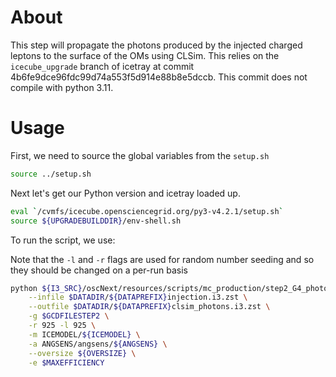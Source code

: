# About

This step will propagate the photons produced by the injected charged leptons to the surface of the OMs using CLSim.
This relies on the `icecube_upgrade` branch of icetray at commit 4b6fe9dce96fdc99d74a553f5d914e88b8e5dccb.
This commit does not compile with python 3.11.

# Usage

First, we need to source the global variables from the `setup.sh`

```bash
source ../setup.sh

```

Next let's get our Python version and icetray loaded up.

```bash
eval `/cvmfs/icecube.opensciencegrid.org/py3-v4.2.1/setup.sh`
source ${UPGRADEBUILDDIR}/env-shell.sh
```

To run the script, we use:

Note that the `-l` and `-r` flags are used for random number seeding and so they should be changed on a per-run basis

```bash
python ${I3_SRC}/oscNext/resources/scripts/mc_production/step2_G4_photon_prop.py \
    --infile $DATADIR/${DATAPREFIX}injection.i3.zst \
    --outfile $DATADIR/${DATAPREFIX}clsim_photons.i3.zst \
    -g $GCDFILESTEP2 \
    -r 925 -l 925 \
    -m ICEMODEL/${ICEMODEL} \
    -a ANGSENS/angsens/${ANGSENS} \
    --oversize ${OVERSIZE} \
    -e $MAXEFFICIENCY
```
